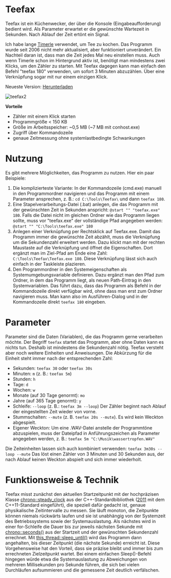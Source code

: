 # Teefax
Teefax ist ein Küchenwecker, der über die Konsole (Eingabeaufforderung) bedient wird. Als Parameter erwartet er die gewünschte Wartezeit in Sekunden. Nach Ablauf der Zeit ertönt ein Signal.

Ich habe lange [Timerle](https://www.jfsoftware.de/timerle.htm) verwendet, um Tee zu kochen. Das Programm wurde seit 2006 nicht mehr aktualisiert, aber funktioniert unverändert. Ein Nachteil daran ist, dass man die Zeit jedes Mal neu einstellen muss. Auch wenn Timerle schon im Hintergrund aktiv ist, benötigt man mindestens zwei Klicks, um den Zähler zu starten. Mit Teefax dagegen kann man einfach den Befehl "teefax 180" verwenden, um sofort 3 Minuten abzuzählen. Über eine Verknüpfung sogar mit nur einem einzigen Klick.

Neueste Version: [Herunterladen](https://github.com/Alsweider/Teefax/releases/latest)

![teefax2](https://github.com/user-attachments/assets/483485f4-56c8-460e-9e22-f52c0f00ced4)

**Vorteile**
* Zähler mit einem Klick starten
* Programmgröße < 150 KB
* Größe im Arbeitsspeicher: ~0,5 MB (~7 MB mit conhost.exe)
* Zugriff über Kommandozeile
* genaue Zeitmessung ohne systemlastbedingte Schwankungen

# Nutzung

Es gibt mehrere Möglichkeiten, das Programm zu nutzen. Hier ein paar Beispiele:

1. Die komplizierteste Variante: In der Kommandozeile (cmd.exe) manuell in den Programmordner navigieren und das Programm mit einem Parameter ansprechen, z. B.: `cd C:\Tools\Teefax\` und dann `teefax 180`.
2. Eine Stapelverarbeitungs-Datei (.bat) anlegen, die das Programm mit der gewünschten Zeit in Sekunden anspricht: `@start "" "teefax.exe" 180`. Falls die Datei nicht im gleichen Ordner wie das Programm liegen sollte, muss vor "teefax.exe" der vollständige Pfad angegeben werden: `@start "" "C:\Tools\teefax.exe" 180`
3. Anlegen einer Verknüpfung per Rechtsklick auf Teefax.exe. Damit das Programm immer die gewünschte Zeit abzählt, muss die Verknüpfung um die Sekundenzahl erweitert werden. Dazu klickt man mit der rechten Maustaste auf die Verknüpfung und öffnet die Eigenschaften. Dort ergänzt man im Ziel-Pfad am Ende eine Zahl: `C:\Tools\Teefax\Teefax.exe 180`. Diese Verknüpfung lässt sich auch einfach in der Taskleiste plazieren.
4. Den Programmordner in den Systemeigenschaften als Systemumgebungsvariable definieren. Dazu ergänzt man den Pfad zum Ordner, in dem das Programm liegt, als neuen Path-Eintrag in den Systemvariablen. Das führt dazu, dass das Programm als Befehl in der Kommandozeile direkt verfügbar wird, ohne dass man erst zum Ordner navigieren muss. Man kann also im Ausführen-Dialog und in der Kommandozeile direkt `teefax 180` eingeben.

# Parameter

Parameter sind die Daten (Variablen), die das Programm gerne verarbeiten möchte. Der Begriff `teefax` startet das Programm, aber ohne Daten kann es nichts tun. Deshalb ist mindestens die Sekundenzahl nötig. Teefax versteht aber noch weitere Einheiten und Anweisungen. Die Abkürzung für die Einheit steht immer nach der entsprechenden Zahl:

- Sekunden: `teefax 30` oder `teefax 30s`
- Minuten: `m` (z. B.: `teefax 5m`)
- Stunden: `h`
- Tage: `d`
- Wochen: `w`
- Monate (auf 30 Tage genormt): `mo`
- Jahre (auf 365 Tage genormt): `y`
- Schleife: `--loop` (z. B.: `teefax 3m --loop`) Der Zähler beginnt nach Ablauf der eingestellten Zeit wieder von vorne.
- Stummschalten: `--mute` (z. B. `teefax 20s --mute`). Es wird kein Weckton abgespielt.
- Eigener Weckton: Um eine .WAV-Datei anstelle der Programmtöne abzuspielen, muss der Dateipfad in Anführungszeichen als Parameter angegeben werden, z. B.: `teefax 5m "C:\Musik\wassertropfen.WAV"`

Die Zeiteinheiten lassen sich auch kombiniert verwenden: `teefax 3m30s --loop --mute` Das löst einen Zähler von 3 Minuten und 30 Sekunden aus, der nach Ablauf keinen Weckton abspielt und sich immer wiederholt.

# Funktionsweise & Technik

Teefax misst zunächst den aktuellen Startzeitpunkt mit der hochpräzisen Klasse [chrono::steady_clock](https://cplusplus.com/reference/chrono/steady_clock/) aus der C++-Standardbibliothek ([2011](https://www.heise.de/blog/Zeit-in-C-20-Einfuehrung-in-die-Chrono-Terminologie-9642462.html) mit dem C++11-Standard eingeführt), die speziell dafür gedacht ist, genaue physikalische Zeitintervalle zu messen. Sie läuft monoton, die Zeitpunkte können niemals rückwärts laufen und sie ist unabhängig von der Systemzeit des Betriebssystems sowie der Systemauslastung. Als nächstes wird in einer for-Schleife die Dauer bis zur jeweils nächsten Sekunde mit [chrono::seconds()](https://cplusplus.com/reference/chrono/seconds/) aus der Startzeit und der gewünschten Sekundenzahl errechnet. Mit [this_thread::sleep_until()](https://cplusplus.com/reference/thread/this_thread/sleep_until/) wird das Programm dann angehalten, bis dieser Zeitpunkt (die nächste Sekunde) erreicht ist.
Diese Vorgehensweise hat den Vorteil, dass sie präzise bleibt und immer bis zum errechneten Zielzeitpunkt wartet. Bei einem einfachen Sleep()-Befehl hingegen würde etwa die Systemauslastung zu Abweichungen von mehreren Millisekunden pro Sekunde führen, die sich bei vielen Durchläufen aufsummieren und die gemessene Zeit deutlich verfälschen.


